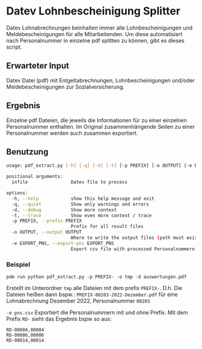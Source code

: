 # Datev Lohnbescheinigung Splitter

Datev Lohnabrechnungen beinhalten immer alle Lohnbescheinigungen und Meldebescheinigungen für alle Mitarbeitenden.
Um diese automatisiert nach Personalnummer in einzelne pdf splitten zu können, gibt es dieses script.

## Erwarteter Input

Datev Datei (pdf) mit Entgeltabrechnungen, Lohnbescheinigungen und/oder Meldebescheinigungen zur Sozialversicherung.

## Ergebnis

Einzelne pdf Dateien, die jeweils die Informationen für zu einer einzelnen Personalnummer enthalten. Im Original
zusammenhängende Seiten zu einer Personalnummer werden auch zusammen exportiert.

## Benutzung

```bash
usage: pdf_extract.py [-h] [-q] [-d] [-t] [-p PREFIX] [-o OUTPUT] [-e EXPORT_PNS] infile

positional arguments:
  infile                Datev file to process

options:
  -h, --help            show this help message and exit
  -q, --quiet           Show only warnings and errors
  -d, --debug           Show more context
  -t, --trace           Show even more context / trace
  -p PREFIX, --prefix PREFIX
                        Prefix for all result files
  -o OUTPUT, --output OUTPUT
                        Where to write the output files (path must exist)
  -e EXPORT_PNS, --export-pns EXPORT_PNS
                        Export csv file with processed Personalnummern.
```

### Beispiel

`pdm run python pdf_extract.py -p PREFIX- -o tmp -d auswertungen.pdf`

Erstellt im Unterordner `tmp` alle Dateien mit dem prefix `PREFIX-`.
D.h. Die Dateien heißen dann bspw.: `PREFIX-00203-2022-Dezember.pdf` für eine Lohnabrechnung Dezember 2022, 
Personalnummer `00203`

`-e pns.csv` Exportiert die Personalnummern mit und ohne Prefix. Mit dem Prefix `RD-` sieht das Ergebnis bspw so aus:

```csv
RD-00004,00004
RD-00006,00006
RD-00014,00014
```